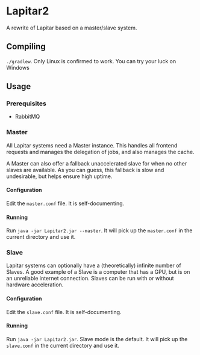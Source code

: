 # Lapitar2
A rewrite of Lapitar based on a master/slave system.

## Compiling
`./gradlew`. Only Linux is confirmed to work. You can try your luck on Windows

## Usage

### Prerequisites

 - RabbitMQ

### Master
All Lapitar systems need a Master instance. This handles all frontend requests and manages the delegation of jobs, and
also manages the cache.

A Master can also offer a fallback unaccelerated slave for when no other slaves are available. As you can guess, this
fallback is slow and undesirable, but helps ensure high uptime.

#### Configuration
Edit the `master.conf` file. It is self-documenting.

#### Running
Run `java -jar Lapitar2.jar --master`. It will pick up the `master.conf` in the current directory and use it.

### Slave
Lapitar systems can optionally have a (theoretically) infinite number of Slaves. A good example of a Slave is a computer
that has a GPU, but is on an unreliable internet connection. Slaves can be run with or without hardware acceleration.

#### Configuration
Edit the `slave.conf` file. It is self-documenting.

#### Running
Run `java -jar Lapitar2.jar`. Slave mode is the default. It will pick up the `slave.conf` in the current directory and use it.